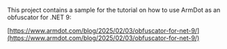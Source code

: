 This project contains a sample for the tutorial on how to use ArmDot as an obfuscator for .NET 9:

[https://www.armdot.com/blog/2025/02/03/obfuscator-for-net-9/](https://www.armdot.com/blog/2025/02/03/obfuscator-for-net-9/)
